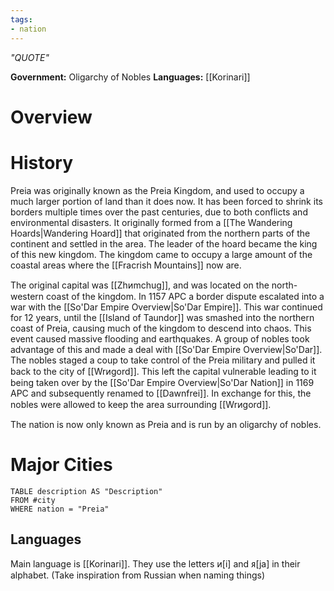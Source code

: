 ```yaml
---
tags:
- nation
---
```

*"QUOTE"*

**Government:** Oligarchy of Nobles
**Languages:** [[Korinari]]
# Overview

# History
Preia was originally known as the Preia Kingdom, and used to occupy a much larger portion of land than it does now. It has been forced to shrink its borders multiple times over the past centuries, due to both conflicts and environmental disasters. It originally formed from a [[The Wandering Hoards|Wandering Hoard]] that originated from the northern parts of the continent and settled in the area. The leader of the hoard became the king of this new kingdom. The kingdom came to occupy a large amount of the coastal areas where the [[Fracrish Mountains]] now are.

The original capital was [[Zhᴎmchug]], and was located on the north-western coast of the kingdom. In 1157 APC a border dispute escalated into a war with the [[So'Dar Empire Overview|So'Dar Empire]]. This war continued for 12 years, until the [[Island of Taundor]] was smashed into the northern coast of Preia, causing much of the kingdom to descend into chaos. This event caused massive flooding and earthquakes. A group of nobles took advantage of this and made a deal with [[So'Dar Empire Overview|So'Dar]]. The nobles staged a coup to take control of the Preia military and pulled it back to the city of [[Wrᴎgord]]. This left the capital vulnerable leading to it being taken over by the [[So'Dar Empire Overview|So'Dar Nation]] in 1169 APC and subsequently renamed to [[Dawnfrei]]. In exchange for this, the nobles were allowed to keep the area surrounding [[Wrᴎgord]].

The nation is now only known as Preia and is run by an oligarchy of nobles.
# Major Cities
```dataview
TABLE description AS "Description"
FROM #city
WHERE nation = "Preia"
```
## Languages
Main language is [[Korinari]]. They use the letters ᴎ[i] and ᴙ[ja] in their alphabet. (Take inspiration from Russian when naming things)